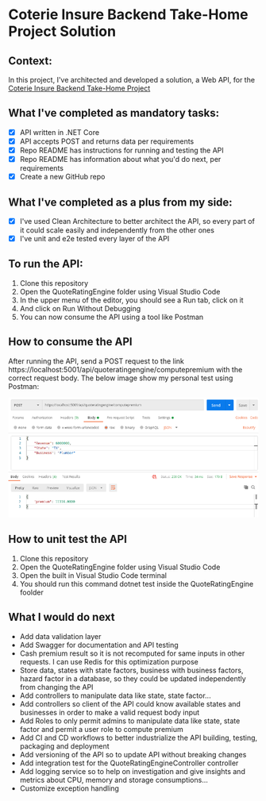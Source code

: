 # Coterie Insure Backend Take-Home Project Solution

## Context:

In this project, I've architected and developed a solution, a Web API, for the [Coterie Insure Backend Take-Home Project](https://github.com/CoterieInsure/backend-takehome#readme)

## What I've completed as mandatory tasks:

- [x] API written in .NET Core
- [x] API accepts POST and returns data per requirements
- [x] Repo README has instructions for running and testing the API
- [x] Repo README has information about what you'd do next, per requirements
- [x] Create a new GitHub repo

## What I've completed as a plus from my side:

- [x] I've used Clean Architecture to better architect the API, so every part of it could scale easily and independently from the other ones
- [x] I've unit and e2e tested every layer of the API

## To run the API:

1. Clone this repository
2. Open the QuoteRatingEngine folder using Visual Studio Code
3. In the upper menu of the editor, you should see a Run tab, click on it
4. And click on Run Without Debugging
5. You can now consume the API using a tool like Postman

## How to consume the API

After running the API, send a POST request to the link https://localhost:5001/api/quoteratingengine/computepremium with the correct request body. The below image show my personal test using Postman:

![Postman Post Request Test](./assets/postman-post-request-test.png)

## How to unit test the API

1. Clone this repository
2. Open the QuoteRatingEngine folder using Visual Studio Code
3. Open the built in Visual Studio Code terminal
4. You should run this command dotnet test inside the QuoteRatingEngine foolder

## What I would do next

- Add data validation layer
- Add Swagger for documentation and API testing
- Cash premium result so it is not recomputed for same inputs in other requests. I can use Redis for this optimization purpose
- Store data, states with state factors, business with business factors, hazard factor in a database, so they could be updated independently from changing the API
- Add controllers to manipulate data like state, state factor...
- Add controllers so client of the API could know available states and businesses in order to make a valid request body input
- Add Roles to only permit admins to manipulate data like state, state factor and permit a user role to compute premium
- Add CI and CD workflows to better industrialize the API building, testing, packaging and deployment
- Add versioning of the API so to update API without breaking changes
- Add integration test for the QuoteRatingEngineController controller
- Add logging service so to help on investigation and give insights and metrics about CPU, memory and storage consumptions...
- Customize exception handling
